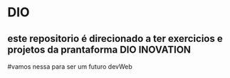 # DIO
## este repositorio é direcionado a ter exercicios e projetos da prantaforma DIO INOVATION

#vamos nessa para ser um futuro devWeb
